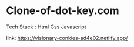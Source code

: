# Clone-of-dot-key.com

Tech Stack :
Html
Css
Javascript

link: https://visionary-conkies-ad4e02.netlify.app/
